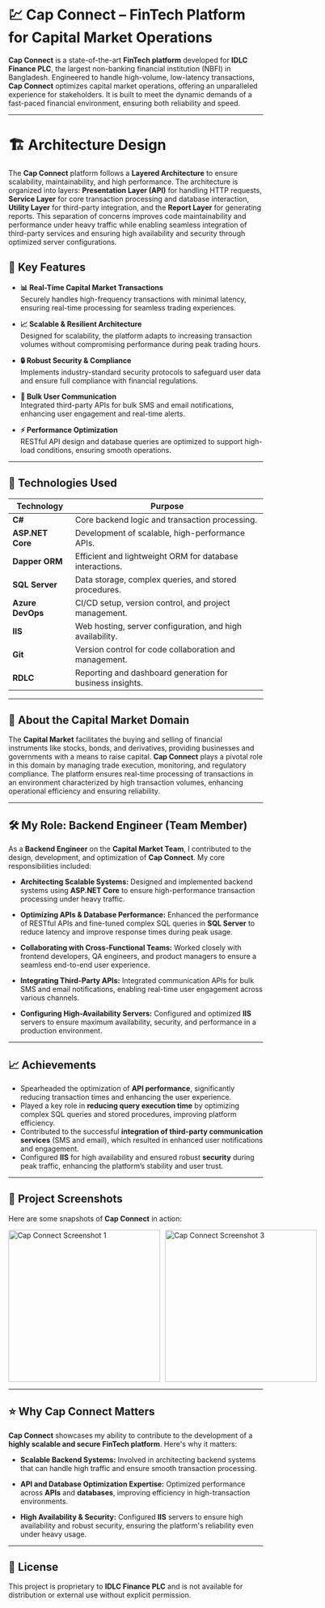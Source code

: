 # 💹 **Cap Connect** – FinTech Platform for Capital Market Operations

**Cap Connect** is a state-of-the-art **FinTech platform** developed for **IDLC Finance PLC**, the largest non-banking financial institution (NBFI) in Bangladesh. Engineered to handle high-volume, low-latency transactions, **Cap Connect** optimizes capital market operations, offering an unparalleled experience for stakeholders. It is built to meet the dynamic demands of a fast-paced financial environment, ensuring both reliability and speed.

---

# 🏗️ **Architecture Design**

The **Cap Connect** platform follows a **Layered Architecture** to ensure scalability, maintainability, and high performance. The architecture is organized into layers: **Presentation Layer (API)** for handling HTTP requests, **Service Layer** for core transaction processing and database interaction, **Utility Layer** for third-party integration, and the **Report Layer** for generating reports. This separation of concerns improves code maintainability and performance under heavy traffic while enabling seamless integration of third-party services and ensuring high availability and security through optimized server configurations.


## 🌟 **Key Features**

- **📊 Real-Time Capital Market Transactions**  
  Securely handles high-frequency transactions with minimal latency, ensuring real-time processing for seamless trading experiences.
  
- **📈 Scalable & Resilient Architecture**  
  Designed for scalability, the platform adapts to increasing transaction volumes without compromising performance during peak trading hours.
  
- **🔒 Robust Security & Compliance**  
  Implements industry-standard security protocols to safeguard user data and ensure full compliance with financial regulations.
  
- **💬 Bulk User Communication**  
  Integrated third-party APIs for bulk SMS and email notifications, enhancing user engagement and real-time alerts.
  
- **⚡ Performance Optimization**  
  RESTful API design and database queries are optimized to support high-load conditions, ensuring smooth operations.

---

## 🔧 **Technologies Used**

| **Technology**        | **Purpose**                                  |
|-----------------------|----------------------------------------------|
| **C#**                | Core backend logic and transaction processing. |
| **ASP.NET Core**      | Development of scalable, high-performance APIs. |
| **Dapper ORM**        | Efficient and lightweight ORM for database interactions. |
| **SQL Server**        | Data storage, complex queries, and stored procedures. |
| **Azure DevOps**      | CI/CD setup, version control, and project management. |
| **IIS**               | Web hosting, server configuration, and high availability. |
| **Git**               | Version control for code collaboration and management. |
| **RDLC**              | Reporting and dashboard generation for business insights. |

---

## 🏦 **About the Capital Market Domain**

The **Capital Market** facilitates the buying and selling of financial instruments like stocks, bonds, and derivatives, providing businesses and governments with a means to raise capital. **Cap Connect** plays a pivotal role in this domain by managing trade execution, monitoring, and regulatory compliance. The platform ensures real-time processing of transactions in an environment characterized by high transaction volumes, enhancing operational efficiency and ensuring reliability.

---

## 🛠️ **My Role: Backend Engineer (Team Member)**

As a **Backend Engineer** on the **Capital Market Team**, I contributed to the design, development, and optimization of **Cap Connect**. My core responsibilities included:

- **Architecting Scalable Systems:** Designed and implemented backend systems using **ASP.NET Core** to ensure high-performance transaction processing under heavy traffic.
  
- **Optimizing APIs & Database Performance:** Enhanced the performance of RESTful APIs and fine-tuned complex SQL queries in **SQL Server** to reduce latency and improve response times during peak usage.
  
- **Collaborating with Cross-Functional Teams:** Worked closely with frontend developers, QA engineers, and product managers to ensure a seamless end-to-end user experience.
  
- **Integrating Third-Party APIs:** Integrated communication APIs for bulk SMS and email notifications, enabling real-time user engagement across various channels.
  
- **Configuring High-Availability Servers:** Configured and optimized **IIS** servers to ensure maximum availability, security, and performance in a production environment.

---

## 📈 **Achievements**

- Spearheaded the optimization of **API performance**, significantly reducing transaction times and enhancing the user experience.
- Played a key role in **reducing query execution time** by optimizing complex SQL queries and stored procedures, improving platform efficiency.
- Contributed to the successful **integration of third-party communication services** (SMS and email), which resulted in enhanced user notifications and engagement.
- Configured **IIS** for high availability and ensured robust **security** during peak traffic, enhancing the platform’s stability and user trust.

---

## 📸 **Project Screenshots**

Here are some snapshots of **Cap Connect** in action:

<div style="display: flex; justify-content: space-between; gap: 10px;">
    <img src="https://github.com/user-attachments/assets/839e1dbe-831f-4d2c-b260-4438fd13232a" alt="Cap Connect Screenshot 1" width="300"/>
    <img src="https://github.com/user-attachments/assets/cfce68d0-32c9-4ab7-890b-484e9d00a709" alt="Cap Connect Screenshot 3" width="300"/>
</div>

---

## ⭐ **Why Cap Connect Matters**

**Cap Connect** showcases my ability to contribute to the development of a **highly scalable and secure FinTech platform**. Here's why it matters:

- **Scalable Backend Systems:** Involved in architecting backend systems that can handle high traffic and ensure smooth transaction processing.
  
- **API and Database Optimization Expertise:** Optimized performance across **APIs** and **databases**, improving efficiency in high-transaction environments.

- **High Availability & Security:** Configured **IIS** servers to ensure high availability and robust security, ensuring the platform's reliability even under heavy usage.

---

## 📜 **License**

This project is proprietary to **IDLC Finance PLC** and is not available for distribution or external use without explicit permission.

